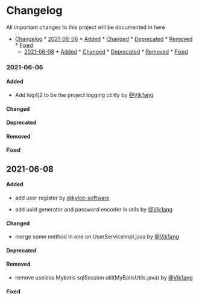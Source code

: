 # Changelog
All important changes to this project will be documented in here

<!--ts-->
* [Changelog](#changelog)
      * [2021-06-06](#2021-06-06)
         * [Added](#added)
         * [Changed](#changed)
         * [Deprecated](#deprecated)
         * [Removed](#removed)
         * [Fixed](#fixed)
   * [2021-06-08](#2021-06-08)
         * [Added](#added-1)
         * [Changed](#changed-1)
         * [Deprecated](#deprecated-1)
         * [Removed](#removed-1)
         * [Fixed](#fixed-1)

<!-- Added by: runner, at: Tue Jun  8 08:03:46 UTC 2021 -->

<!--te-->

### 2021-06-06

#### Added

- Add log4j2 to be the project logging utility by [@Vik1ang](https://github.com/Vik1ang)

#### Changed

#### Deprecated

#### Removed

#### Fixed

## 2021-06-08

#### Added

- add user register by [@kylee-software](https://github.com/kylee-software)

- add uuid generator and password encoder in utils by [@Vik1ang](https://github.com/Vik1ang)

#### Changed

- merge some method in one on UserServiceImpl.java by [@Vik1ang](https://github.com/Vik1ang)

#### Deprecated

#### Removed

- remove useless Mybatis sqlSession util(MyBatisUtils.java) by [@Vik1ang](https://github.com/Vik1ang)

#### Fixed